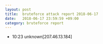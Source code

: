 ```yaml
---
layout: post
title:  bruteforce attack report 2018-06-17
date:   2018-06-17 23:59:59 +09:00
category: bruteforce report
---
```


* 10:23 unknown[207.46.13.184]

